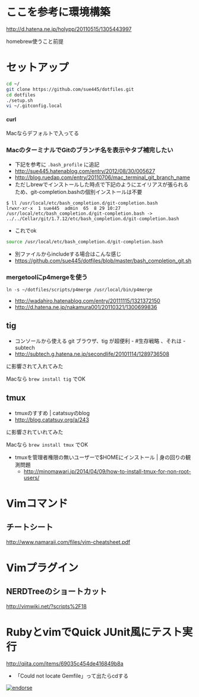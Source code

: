 # ここを参考に環境構築
http://d.hatena.ne.jp/holypp/20110515/1305443997

homebrew使うこと前提

# セットアップ
```sh
cd ~/
git clone https://github.com/sue445/dotfiles.git
cd dotfiles
./setup.sh
vi ~/.gitconfig.local
```

#### curl
Macならデフォルトで入ってる

### MacのターミナルでGitのブランチ名を表示やタブ補完したい
* 下記を参考に `.bash_profile` に追記
 * http://sue445.hatenablog.com/entry/2012/08/30/005627
 * http://blog.ruedap.com/entry/20110706/mac_terminal_git_branch_name
* ただしbrewでインストールした時点で下記のようにエイリアスが張られるため、git-completion.bashの個別インストールは不要

```
$ ll /usr/local/etc/bash_completion.d/git-completion.bash
lrwxr-xr-x  1 sue445  admin  65  8 29 10:27 /usr/local/etc/bash_completion.d/git-completion.bash -> ../../Cellar/git/1.7.12/etc/bash_completion.d/git-completion.bash
```

* これでok

``` bash
source /usr/local/etc/bash_completion.d/git-completion.bash
```

* 別ファイルからincludeする場合はこんな感じ
 * https://github.com/sue445/dotfiles/blob/master/bash_completion_git.sh

### mergetoolにp4mergeを使う
    ln -s ~/dotfiles/scripts/p4merge /usr/local/bin/p4merge

* http://wadahiro.hatenablog.com/entry/20111115/1321372150
* http://d.hatena.ne.jp/nakamura001/20110321/1300699836

## tig
* コンソールから使える git ブラウザ、tig が超便利 - #生存戦略 、それは - subtech
 * http://subtech.g.hatena.ne.jp/secondlife/20101114/1289736508

に影響されて入れてみた

Macなら `brew install tig` でOK

## tmux
* tmuxのすすめ | catatsuyのblog
 * http://blog.catatsuy.org/a/243

に影響されていれてみた

Macなら `brew install tmux` でOK

* tmuxを管理者権限の無いユーザーで$HOMEにインストール | 身の回りの観測問題
  * http://minomawari.jp/2014/04/09/how-to-install-tmux-for-non-root-users/

# Vimコマンド
## チートシート
http://www.namaraii.com/files/vim-cheatsheet.pdf

# Vimプラグイン
## NERDTreeのショートカット
http://vimwiki.net/?scripts%2F18

# RubyとvimでQuick JUnit風にテスト実行
http://qiita.com/items/69035c454de416849b8a

* 「Could not locate Gemfile」って出たらcdする

[![endorse](http://api.coderwall.com/sue445/endorsecount.png)](http://coderwall.com/sue445)





